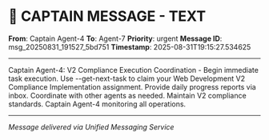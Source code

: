 # 🚨 CAPTAIN MESSAGE - TEXT

**From**: Captain Agent-4
**To**: Agent-7
**Priority**: urgent
**Message ID**: msg_20250831_191527_5bd751
**Timestamp**: 2025-08-31T19:15:27.534625

---

Captain Agent-4: V2 Compliance Execution Coordination - Begin immediate task execution. Use --get-next-task to claim your Web Development V2 Compliance Implementation assignment. Provide daily progress reports via inbox. Coordinate with other agents as needed. Maintain V2 compliance standards. Captain Agent-4 monitoring all operations.

---
*Message delivered via Unified Messaging Service*
